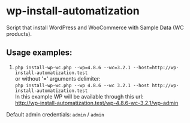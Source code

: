 # wp-install-automatization

Script that install WordPress and WooCommerce with Sample Data (WC products).

## Usage examples:
1. `php install-wp-wc.php --wp=4.8.6 --wc=3.2.1 --host=http://wp-install-automatization.test`<br />
or without '=' arguments delimiter:<br />
`php install-wp-wc.php --wp 4.8.6 --wc 3.2.1 --host http://wp-install-automatization.test`<br />
In this example WP will be available through this url:<br />
http://wp-install-automatization.test/wp-4.8.6-wc-3.2.1/wp-admin

Default admin credentials: `admin` / `admin`